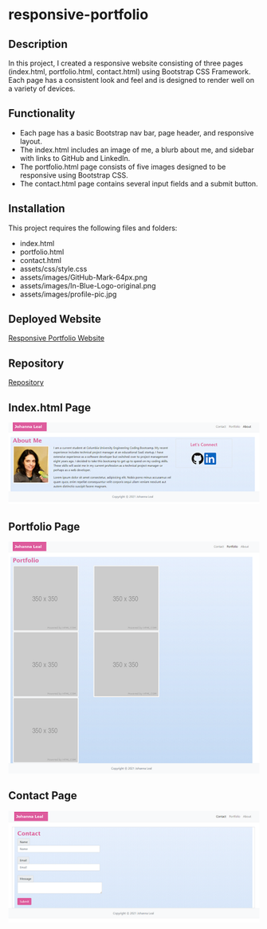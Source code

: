 # responsive-portfolio

## Description

In this project, I created a responsive website consisting of three pages (index.html, portfolio.html, contact.html) using Bootstrap CSS Framework. Each page has a consistent look and feel and is designed to render well on a variety of devices.

## Functionality

* Each page has a basic Bootstrap nav bar, page header, and responsive layout.
* The index.html includes an image of me, a blurb about me, and sidebar with links to GitHub and LinkedIn.
* The portfolio.html page consists of five images designed to be responsive using Bootstrap CSS.
* The contact.html page contains several input fields and a submit button.

## Installation

This project requires the following files and folders:

* index.html
* portfolio.html
* contact.html
* assets/css/style.css
* assets/images/GitHub-Mark-64px.png
* assets/images/In-Blue-Logo-original.png
* assets/images/profile-pic.jpg

## Deployed Website

[Responsive Portfolio Website](https://johannaleal.github.io/responsive-portfolio/)

## Repository

[Repository](https://github.com/johannaleal/responsive-portfolio)

## Index.html Page

![Index.html Page](assets/images/index.png)

## Portfolio Page

![Portfolio Page](assets/images/portfolio.png)

## Contact Page

![Contact Page](assets/images/contact.png)
